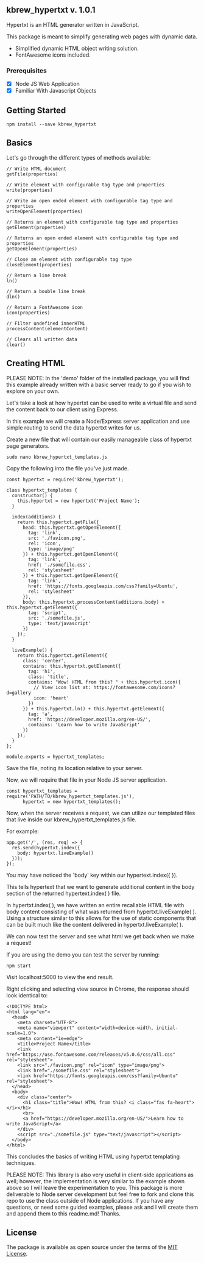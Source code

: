 ## kbrew_hypertxt v. 1.0.1

Hypertxt is an HTML generator written in JavaScript.

This package is meant to simplify generating web pages with dynamic data.

* Simplified dynamic HTML object writing solution.
* FontAwesome icons included.

### Prerequisites

* [x] Node JS Web Application
* [x] Familiar With Javascript Objects

## Getting Started

```
npm install --save kbrew_hypertxt
```

## Basics

Let's go through the different types of methods available:

```
// Write HTML document
getFile(properties)

// Write element with configurable tag type and properties
write(properties)

// Write an open ended element with configurable tag type and properties
writeOpenElement(properties)

// Returns an element with configurable tag type and properties
getElement(properties)

// Returns an open ended element with configurable tag type and properties
getOpenElement(properties)

// Close an element with configurable tag type
closeElement(properties)

// Return a line break
ln()

// Return a bouble line break
dln()

// Return a FontAwesome icon
icon(properties)

// Filter undefined innerHTML
processContent(elementContent)

// Clears all written data
clear()
```

## Creating HTML

PLEASE NOTE:
In the 'demo' folder of the installed package, you will find this example already written with a basic server ready to go if you wish to explore on your own.

Let's take a look at how hypertxt can be used to write a virtual file and send the content back to our client using Express.

In this example we will create a Node/Express server application and use simple routing to send the data hypertxt writes for us.

Create a new file that will contain our easily manageable class of hypertxt page generators.

```
sudo nano kbrew_hypertxt_templates.js
```

Copy the following into the file you've just made.

```
const hypertxt = require('kbrew_hypertxt');

class hypertxt_templates {
  constructor() {
    this.hypertxt = new hypertxt('Project Name');
  }

  index(additions) {
    return this.hypertxt.getFile({
      head: this.hypertxt.getOpenElement({
        tag: 'link',
        src: './favicon.png',
        rel: 'icon',
        type: 'image/png'
      }) + this.hypertxt.getOpenElement({
        tag: 'link',
        href: './somefile.css',
        rel: 'stylesheet'
      }) + this.hypertxt.getOpenElement({
        tag: 'link',
        href: 'https://fonts.googleapis.com/css?family=Ubuntu',
        rel: 'stylesheet'
      }),
      body: this.hypertxt.processContent(additions.body) + this.hypertxt.getElement({
        tag: 'script',
        src: './somefile.js',
        type: 'text/javascript'
      })
    });
  }

  liveExample() {
    return this.hypertxt.getElement({
      class: 'center',
      contains: this.hypertxt.getElement({
        tag: 'h1',
        class: 'title',
        contains: "Wow! HTML from this? " + this.hypertxt.icon({
          // View icon list at: https://fontawesome.com/icons?d=gallery
          icon: 'heart'
        })
      }) + this.hypertxt.ln() + this.hypertxt.getElement({
        tag: 'a',
        href: 'https://developer.mozilla.org/en-US/',
        contains: 'Learn how to write JavaScript'
      })
    });
  }
};

module.exports = hypertxt_templates;
```

Save the file, noting its location relative to your server.

Now, we will require that file in your Node JS server application.

```
const hypertxt_templates = require('PATH/TO/kbrew_hypertxt_templates.js'),
      hypertxt = new hypertxt_templates();
```

Now, when the server receives a request, we can utilize our templated files that live inside our kbrew_hypertxt_templates.js file.

For example:

```
app.get('/', (res, req) => {
  res.send(hypertxt.index({
    body: hypertxt.liveExample()
  }));
});
```

You may have noticed the 'body' key within our hypertext.index({ }).

This tells hypertext that we want to generate additional content in the body section of the returned hypertext.index( ) file.

In hypertxt.index( ), we have written an entire recallable HTML file with body content consisting of what was returned from hypertxt.liveExample( ). Using a structure similar to this allows for the use of static components that can be built much like the content delivered in hypertxt.liveExample( ).

We can now test the server and see what html we get back when we make a request!

If you are using the demo you can test the server by running:

```
npm start
```

Visit localhost:5000 to view the end result.

Right clicking and selecting view source in Chrome, the response should look identical to:

```
<!DOCTYPE html>
<html lang="en">
  <head>
    <meta charset="UTF-8">
    <meta name="viewport" content="width=device-width, initial-scale=1.0">
    <meta content="ie=edge">
    <title>Project Name</title>
    <link href="https://use.fontawesome.com/releases/v5.0.6/css/all.css" rel="stylesheet">
    <link src="./favicon.png" rel="icon" type="image/png">
    <link href="./somefile.css" rel="stylesheet">
    <link href="https://fonts.googleapis.com/css?family=Ubuntu" rel="stylesheet">
  </head>
  <body>
    <div class="center">
      <h1 class="title">Wow! HTML from this? <i class="fas fa-heart"></i></h1>
      <br>
      <a href="https://developer.mozilla.org/en-US/">Learn how to write JavaScript</a>
    </div>
    <script src="./somefile.js" type="text/javascript"></script>
  </body>
</html>
```

This concludes the basics of writing HTML using hypertxt templating techniques.

PLEASE NOTE:
This library is also very useful in client-side applications as well; however, the implementation is very similar to the example shown above so I will leave the experimentation to you. This package is more deliverable to Node server development but feel free to fork and clone this repo to use the class outside of Node applications. If you have any questions, or need some guided examples, please ask and I will create them and append them to this readme.md! Thanks.

## License

The package is available as open source under the terms of the [MIT License](https://opensource.org/licenses/MIT).
